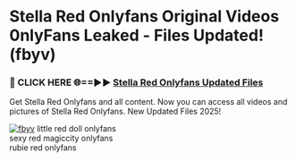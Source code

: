 # Stella Red Onlyfans Original Videos 0nlyFans Leaked - Files Updated! (fbyv)

<h3>🔴 CLICK HERE 🌐==►► <a href="https://tinyurl.com/4seja8ks" rel="nofollow">Stella Red Onlyfans Updated Files</a></h3>

Get Stella Red Onlyfans and all content. Now you can access all videos and pictures of Stella Red Onlyfans. New Updated Files 2025!

[![fbyv](https://i.imgur.com/EWjZXRe.gif)](https://tinyurl.com/4seja8ks)
little red doll onlyfans<br>
sexy red magiccity onlyfans<br>
rubie red onlyfans